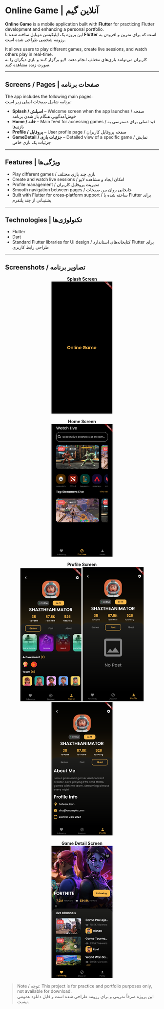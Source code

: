 # Online Game | آنلاین گیم

**Online Game** is a mobile application built with **Flutter** for practicing Flutter development and enhancing a personal portfolio.  
این پروژه یک اپلیکیشن موبایل ساخته شده با **Flutter** است که برای تمرین و افزودن به رزومه شخصی طراحی شده است.

It allows users to play different games, create live sessions, and watch others play in real-time.  
کاربران می‌توانند بازی‌های مختلف انجام دهند، لایو برگزار کنند و بازی دیگران را به صورت زنده مشاهده کنند.

---

## Screens / Pages | صفحات برنامه

The app includes the following main pages:  
برنامه شامل صفحات اصلی زیر است:

- **Splash / اسپلش** – Welcome screen when the app launches / صفحه خوش‌آمدگویی هنگام باز شدن برنامه  
- **Home / خانه** – Main feed for accessing games / فید اصلی برای دسترسی به بازی‌ها  
- **Profile / پروفایل** – User profile page / صفحه پروفایل کاربران  
- **GameDetail / جزئیات بازی** – Detailed view of a specific game / نمایش جزئیات یک بازی خاص  

---

## Features | ویژگی‌ها

- Play different games / بازی چند بازی مختلف  
- Create and watch live sessions / امکان ایجاد و مشاهده لایو  
- Profile management / مدیریت پروفایل کاربران  
- Smooth navigation between pages / جابجایی روان بین صفحات  
- Built with Flutter for cross-platform support / ساخته شده با Flutter برای پشتیبانی از چند پلتفرم  

---

## Technologies | تکنولوژی‌ها

- Flutter  
- Dart  
- Standard Flutter libraries for UI design / کتابخانه‌های استاندارد Flutter برای طراحی رابط کاربری  

---

## Screenshots / تصاویر برنامه

<p align="center">
  <strong>Splash Screen</strong><br/>
  <img src="assets/img/screenshots/splash.png" alt="Splash Screen" width="200"/>
</p>

<p align="center">
  <strong>Home Screen</strong><br/>
  <img src="assets/img/screenshots/home.png" alt="Home Screen" width="200"/>
</p>

<p align="center">
  <strong>Profile Screen</strong><br/>
  <img src="assets/img/screenshots/profile1.png" alt="Profile Screen 1" width="200"/>
  <img src="assets/img/screenshots/profile2.png" alt="Profile Screen 2" width="200"/>
  <img src="assets/img/screenshots/profile3.png" alt="Profile Screen 3" width="200"/>
</p>

<p align="center">
  <strong>Game Detail Screen</strong><br/>
  <img src="assets/img/screenshots/gamedetail.png" alt="Game Detail Screen" width="200"/>
</p>

> Note / توجه: This project is for practice and portfolio purposes only, not available for download.  
> این پروژه صرفاً تمرینی و برای رزومه طراحی شده است و قابل دانلود عمومی نیست.